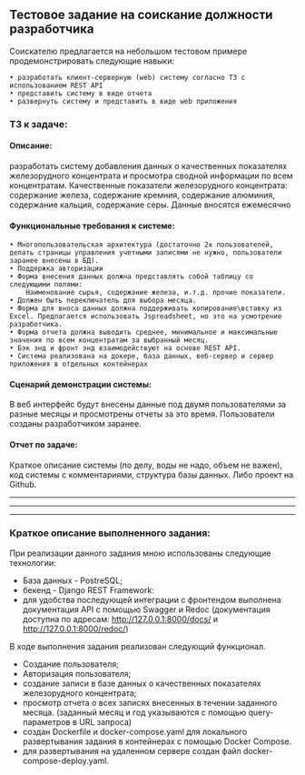 ## Тестовое задание на соискание должности разработчика 
Соискателю предлагается на небольшом тестовом примере продемонстрировать следующие навыки:

    • разработать клиент-серверную (web) систему согласно ТЗ с использованием REST API
    • представить систему в виде отчета
    • развернуть систему и представить в виде web приложения

### ТЗ к задаче:
#### Описание: 
разработать систему добавления данных о качественных показателях железорудного концентрата и просмотра сводной информации по всем концентратам. Качественные показатели железорудного концентрата: содержание железа, содержание кремния, содержание алюминия, содержание кальция, содержание серы. Данные вносятся ежемесячно
#### Функциональные требования к системе:
    • Многопользовательская архитектура (достаточно 2х пользователей, делать страницы управления учетными записями не нужно, пользователи заранее внесены в БД).
    • Поддержка авторизации
    • Форма внесения данных должна представлять собой таблицу со следующими полями:
        Наименование сырья, содержание железа, и.т.д. прочие показатели.
    • Должен быть переключатель для выбора месяца.
    • Форма для вноса данных должна поддерживать копирование\вставку из Excel. Предлагается использовать Jspreadsheet, но это на усмотрение разработчика.
    • Форма отчета должна выводить среднее, минимальное и максимальные значения по всем концентратам за выбранный месяц.
    • Бэк энд и фронт энд взаимодействуют на основе REST API. 
    • Система реализована на докере, база данных, веб-сервер и сервер приложения в отдельных контейнерах
#### Сценарий демонстрации системы:
В веб интерфейс будут внесены данные под двумя пользователями за разные месяцы и просмотрены отчеты за это время. Пользователи созданы разработчиком заранее.
#### Отчет по задаче: 
Краткое описание системы (по делу, воды не надо, объем не важен), код системы с комментариями, структура базы данных. Либо проект на Github.

___
***
___
### Краткое описание выполненного задания:
При реализации данного задания мною использованы следующие технологии:
- База данных - PostreSQL;
- бекенд - Django REST Framework:
- для удобства последующей интеграции с фронтендом выполнена документация API с помощью Swagger и Redoc (документация доступна по адресам:
http://127.0.0.1:8000/docs/ и http://127.0.0.1:8000/redoc/)

В ходе выполнения задания реализован следующий функционал.
- Создание пользователя;
- Авторизация пользователя;
- создание записи в базе данных о качественных показателях железорудного концентрата;
- просмотр отчета о всех записях внесенных в течении заданного месяца. (заданный месяц и год указываются с помощью query-параметров в URL запроса)
- создан Dockerfile и docker-compose.yaml для локального развертывания задания в контейнерах с помощью Docker Compose.
- для развертывания на удаленном сервере создан файл docker-compose-deploy.yaml.
